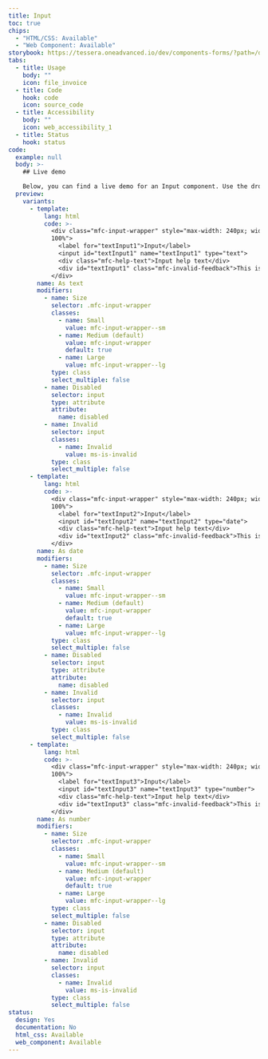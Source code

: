 ```yaml
---
title: Input
toc: true
chips:
  - "HTML/CSS: Available"
  - "Web Component: Available"
storybook: https://tessera.oneadvanced.io/dev/components-forms/?path=/docs/html-input-text--as-default
tabs:
  - title: Usage
    body: ""
    icon: file_invoice
  - title: Code
    hook: code
    icon: source_code
  - title: Accessibility
    body: ""
    icon: web_accessibility_1
  - title: Status
    hook: status
code:
  example: null
  body: >-
    ## Live demo

    Below, you can find a live demo for an Input component. Use the drop-down menus and radio buttons to view the different Input Types and Variants.
  preview:
    variants:
      - template:
          lang: html
          code: >-
            <div class="mfc-input-wrapper" style="max-width: 240px; width:
            100%">
              <label for="textInput1">Input</label>
              <input id="textInput1" name="textInput1" type="text">
              <div class="mfc-help-text">Input help text</div>
              <div id="textInput1" class="mfc-invalid-feedback">This is some invalid text</div>
            </div>
        name: As text
        modifiers:
          - name: Size
            selector: .mfc-input-wrapper
            classes:
              - name: Small
                value: mfc-input-wrapper--sm
              - name: Medium (default)
                value: mfc-input-wrapper
                default: true
              - name: Large
                value: mfc-input-wrapper--lg
            type: class
            select_multiple: false
          - name: Disabled
            selector: input
            type: attribute
            attribute:
              name: disabled
          - name: Invalid
            selector: input
            classes:
              - name: Invalid
                value: ms-is-invalid
            type: class
            select_multiple: false
      - template:
          lang: html
          code: >-
            <div class="mfc-input-wrapper" style="max-width: 240px; width:
            100%">
              <label for="textInput2">Input</label>
              <input id="textInput2" name="textInput2" type="date">
              <div class="mfc-help-text">Input help text</div>
              <div id="textInput2" class="mfc-invalid-feedback">This is some invalid text</div>
            </div>
        name: As date
        modifiers:
          - name: Size
            selector: .mfc-input-wrapper
            classes:
              - name: Small
                value: mfc-input-wrapper--sm
              - name: Medium (default)
                value: mfc-input-wrapper
                default: true
              - name: Large
                value: mfc-input-wrapper--lg
            type: class
            select_multiple: false
          - name: Disabled
            selector: input
            type: attribute
            attribute:
              name: disabled
          - name: Invalid
            selector: input
            classes:
              - name: Invalid
                value: ms-is-invalid
            type: class
            select_multiple: false
      - template:
          lang: html
          code: >-
            <div class="mfc-input-wrapper" style="max-width: 240px; width:
            100%">
              <label for="textInput3">Input</label>
              <input id="textInput3" name="textInput3" type="number">
              <div class="mfc-help-text">Input help text</div>
              <div id="textInput3" class="mfc-invalid-feedback">This is some invalid text</div>
            </div>
        name: As number
        modifiers:
          - name: Size
            selector: .mfc-input-wrapper
            classes:
              - name: Small
                value: mfc-input-wrapper--sm
              - name: Medium (default)
                value: mfc-input-wrapper
                default: true
              - name: Large
                value: mfc-input-wrapper--lg
            type: class
            select_multiple: false
          - name: Disabled
            selector: input
            type: attribute
            attribute:
              name: disabled
          - name: Invalid
            selector: input
            classes:
              - name: Invalid
                value: ms-is-invalid
            type: class
            select_multiple: false
status:
  design: Yes
  documentation: No
  html_css: Available
  web_component: Available
---
```

